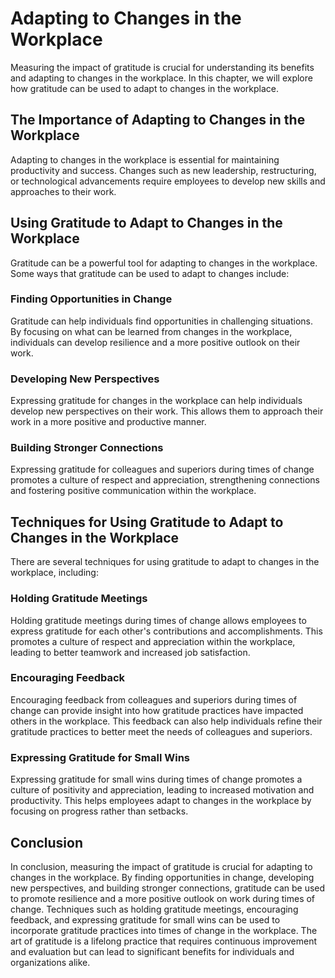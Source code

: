 Adapting to Changes in the Workplace
==================================================================================

Measuring the impact of gratitude is crucial for understanding its benefits and adapting to changes in the workplace. In this chapter, we will explore how gratitude can be used to adapt to changes in the workplace.

The Importance of Adapting to Changes in the Workplace
------------------------------------------------------

Adapting to changes in the workplace is essential for maintaining productivity and success. Changes such as new leadership, restructuring, or technological advancements require employees to develop new skills and approaches to their work.

Using Gratitude to Adapt to Changes in the Workplace
----------------------------------------------------

Gratitude can be a powerful tool for adapting to changes in the workplace. Some ways that gratitude can be used to adapt to changes include:

### Finding Opportunities in Change

Gratitude can help individuals find opportunities in challenging situations. By focusing on what can be learned from changes in the workplace, individuals can develop resilience and a more positive outlook on their work.

### Developing New Perspectives

Expressing gratitude for changes in the workplace can help individuals develop new perspectives on their work. This allows them to approach their work in a more positive and productive manner.

### Building Stronger Connections

Expressing gratitude for colleagues and superiors during times of change promotes a culture of respect and appreciation, strengthening connections and fostering positive communication within the workplace.

Techniques for Using Gratitude to Adapt to Changes in the Workplace
-------------------------------------------------------------------

There are several techniques for using gratitude to adapt to changes in the workplace, including:

### Holding Gratitude Meetings

Holding gratitude meetings during times of change allows employees to express gratitude for each other's contributions and accomplishments. This promotes a culture of respect and appreciation within the workplace, leading to better teamwork and increased job satisfaction.

### Encouraging Feedback

Encouraging feedback from colleagues and superiors during times of change can provide insight into how gratitude practices have impacted others in the workplace. This feedback can also help individuals refine their gratitude practices to better meet the needs of colleagues and superiors.

### Expressing Gratitude for Small Wins

Expressing gratitude for small wins during times of change promotes a culture of positivity and appreciation, leading to increased motivation and productivity. This helps employees adapt to changes in the workplace by focusing on progress rather than setbacks.

Conclusion
----------

In conclusion, measuring the impact of gratitude is crucial for adapting to changes in the workplace. By finding opportunities in change, developing new perspectives, and building stronger connections, gratitude can be used to promote resilience and a more positive outlook on work during times of change. Techniques such as holding gratitude meetings, encouraging feedback, and expressing gratitude for small wins can be used to incorporate gratitude practices into times of change in the workplace. The art of gratitude is a lifelong practice that requires continuous improvement and evaluation but can lead to significant benefits for individuals and organizations alike.
